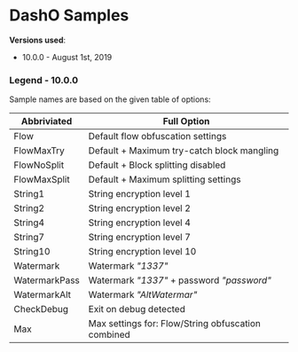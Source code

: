 # DashO Samples

**Versions used**: 

* 10.0.0 - August 1st, 2019

### Legend - 10.0.0

Sample names are based on the given table of options:

| Abbriviated | Full Option |
| ------------| ------------|
| Flow          | Default flow obfuscation settings |
| FlowMaxTry    | Default + Maximum try-catch block mangling |
| FlowNoSplit   | Default + Block splitting disabled |
| FlowMaxSplit  | Default + Maximum splitting settings |
| String1       | String encryption level 1 |
| String2       | String encryption level 2 |
| String4       | String encryption level 4 |
| String7       | String encryption level 7 |
| String10      | String encryption level 10 |
| Watermark     | Watermark _"1337"_ |
| WatermarkPass | Watermark _"1337"_ + password _"password"_ |
| WatermarkAlt  | Watermark _"AltWatermar"_ |
| CheckDebug    | Exit on debug detected |
| Max           | Max settings for: Flow/String obfuscation combined |

